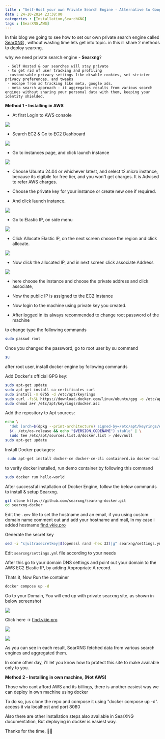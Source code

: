 ```yaml
---
title : "Self-Host your own Private Search Engine - Alternative to Google, Bing."
date : 24-10-2024 23:38:00
categories : [Installation,SearchXNG]
tags : [SearXNG,AWS]
---
```


In this blog we going to see how to set our own private search engine called [SearXNG](https://github.com/searxng/searxng)
, without wasting time  lets get into topic. in this ill share 2 methods to deploy searxng.

why we need private search engine - **Searxng**? 
	 
	 - Self Hosted & our searches will stay private
	 - to get rid of user tracking and profiling
	- customisable privacy settings like disable cookies, set stricter privacy preferences, and tweaks
	 - escape from ad tracking like meta, google ads.
	 - meta search approach - it aggregates results from various search engines without sharing your personal data with them, keeping your identity shielded.

**Method 1 - Installing in AWS**

- At first Login to AWS console

![](https://cdn.vkie.pro/searxng1.png)

- Search EC2 & Go to EC2 Dashboard

![](https://cdn.vkie.pro/searxng2.png)

- Go to instances page, and click launch instance

![](https://cdn.vkie.pro/searxng3.png)

- Choose Ubuntu 24.04 or whichever latest, and select t2.micro instance, because its elgibile for free tier, and you won't get charges. It is Advised to refer AWS charges.

- Choose the private key for your instance or create new one if required.

- And click launch instance.

![](https://cdn.vkie.pro/searxng4.png)

- Go to Elastic IP, on side menu

![](https://cdn.vkie.pro/searxng5.png)

- Click Allocate Elastic IP, on the next screen choose the region and click allocate.

![](https://cdn.vkie.pro/searxng6.png)

- Now click the allocated IP, and in next screen click associate Address

![](https://cdn.vkie.pro/searxng7.png)

- here choose the instance and choose the private address and click associate,
- Now the public IP is assigned to the EC2 Instance

- Now login to the machine using private key you created.

- After logged in its always recommended to change root password of the machine

to change type the following commands

```bash
sudo passwd root
```

Once you changed the password, go to root user by su command
```bash
su
```
after root user, install docker engine by following commands


Add Docker's official GPG key:
```bash
sudo apt-get update
sudo apt-get install ca-certificates curl
sudo install -m 0755 -d /etc/apt/keyrings
sudo curl -fsSL https://download.docker.com/linux/ubuntu/gpg -o /etc/apt/keyrings/docker.asc
sudo chmod a+r /etc/apt/keyrings/docker.asc
```

Add the repository to Apt sources:
```bash
echo \
  "deb [arch=$(dpkg --print-architecture) signed-by=/etc/apt/keyrings/docker.asc] https://download.docker.com/linux/ubuntu \
  $(. /etc/os-release && echo "$VERSION_CODENAME") stable" | \
  sudo tee /etc/apt/sources.list.d/docker.list > /dev/null
sudo apt-get update
```
 
 Install Docker packages:
```bash
 sudo apt-get install docker-ce docker-ce-cli containerd.io docker-buildx-plugin docker-compose-plugin
```

to verify docker installed, run demo container by following this command
```bash
sudo docker run hello-world
```

After successful installation of Docker Engine, follow the below commands to install & setup Searxng.

```bash
git clone https://github.com/searxng/searxng-docker.git
cd searxng-docker
```

Edit the `.env` file to set the hostname and an email, if you using custom domain name
comment out and add your hostname and mail, In my case i added hostname [find.vkie.pro](https://find.vkie.pro)

Generate the secret key 
```bash
sed -i "s|ultrasecretkey|$(openssl rand -hex 32)|g" searxng/settings.yml`
```

Edit `searxng/settings.yml` file according to your needs

After this go to your domain DNS settings and point out your domain to the AWS EC2 Elastic IP, by adding Appropriate A record.

Thats it, Now Run the container

```bash
docker compose up -d
```

Go to your Domain, You will end up with private searxng site, as shown in below screenshot

![](https://cdn.vkie.pro/searxng9.png)

Click here -> [find.vkie.pro](https://find.vkie.pro)

![](https://cdn.vkie.pro/searxng10.png)

![](https://cdn.vkie.pro/searxng11.png)

As you can see in each result, SearXNG fetched data from various search engines and aggregated them.

In some other day, i'll let you know how to protect this site to make available only to you.


**Method 2 - Installing in own machine, (Not AWS)**

Those who cant afford AWS and its billings, there is another easiest way we can deploy in own machine using docker

To do so, jus clone the repo and compose it using "docker compose up -d". access it via localhost and port 8080

Also there are other installation steps also available in SearXNG documentation, But deploying in docker is easiest way.

Thanks for the time, 🤗🤗
